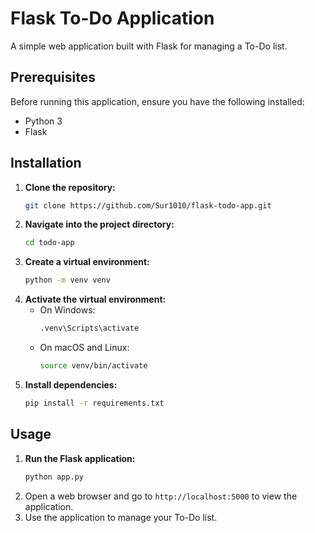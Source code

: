 # Flask To-Do Application
A simple web application built with Flask for managing a To-Do list.

## Prerequisites

Before running this application, ensure you have the following installed:

- Python 3
- Flask


## Installation

1. **Clone the repository:**
   ```bash
   git clone https://github.com/Sur1010/flask-todo-app.git
   ```
2. **Navigate into the project directory:**
   ```bash
   cd todo-app
   ```
3. **Create a virtual environment:**
   ```bash
   python -m venv venv
   ```
4. **Activate the virtual environment:**
   - On Windows:
      ```bash
      .venv\Scripts\activate
      ```
   - On macOS and Linux:
      ```bash
      source venv/bin/activate
      ```
5. **Install dependencies:**
   ```bash
   pip install -r requirements.txt
   ```
## Usage
1. **Run the Flask application:**
   ```bash
   python app.py
   ```
2. Open a web browser and go to `http://localhost:5000` to view the application.
3. Use the application to manage your To-Do list.